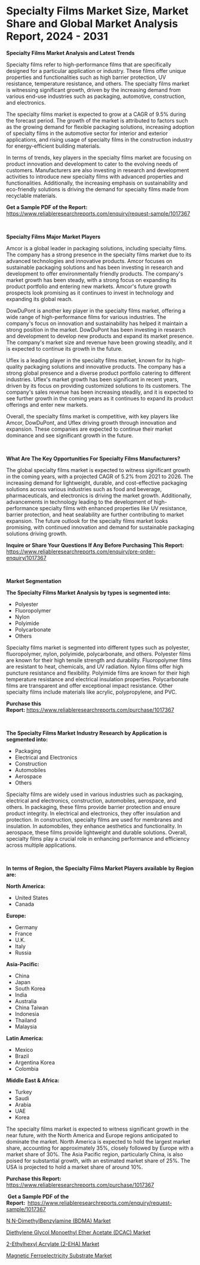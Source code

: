 <p><h1>Specialty Films Market Size, Market Share and Global Market Analysis Report, 2024 - 2031</h1></p><p><strong>Specialty Films Market Analysis and Latest Trends</strong></p>
<p><p>Specialty films refer to high-performance films that are specifically designed for a particular application or industry. These films offer unique properties and functionalities such as high barrier protection, UV resistance, temperature resistance, and others. The specialty films market is witnessing significant growth, driven by the increasing demand from various end-use industries such as packaging, automotive, construction, and electronics.</p><p>The specialty films market is expected to grow at a CAGR of 9.5% during the forecast period. The growth of the market is attributed to factors such as the growing demand for flexible packaging solutions, increasing adoption of specialty films in the automotive sector for interior and exterior applications, and rising usage of specialty films in the construction industry for energy-efficient building materials.</p><p>In terms of trends, key players in the specialty films market are focusing on product innovation and development to cater to the evolving needs of customers. Manufacturers are also investing in research and development activities to introduce new specialty films with advanced properties and functionalities. Additionally, the increasing emphasis on sustainability and eco-friendly solutions is driving the demand for specialty films made from recyclable materials.</p></p>
<p><strong>Get a Sample PDF of the Report:&nbsp;</strong> <a href="https://www.reliableresearchreports.com/enquiry/request-sample/1017367">https://www.reliableresearchreports.com/enquiry/request-sample/1017367</a></p>
<p>&nbsp;</p>
<p><strong>Specialty Films Major Market Players</strong></p>
<p><p>Amcor is a global leader in packaging solutions, including specialty films. The company has a strong presence in the specialty films market due to its advanced technologies and innovative products. Amcor focuses on sustainable packaging solutions and has been investing in research and development to offer environmentally friendly products. The company's market growth has been steady, with a strong focus on expanding its product portfolio and entering new markets. Amcor's future growth prospects look promising as it continues to invest in technology and expanding its global reach.</p><p>DowDuPont is another key player in the specialty films market, offering a wide range of high-performance films for various industries. The company's focus on innovation and sustainability has helped it maintain a strong position in the market. DowDuPont has been investing in research and development to develop new products and expand its market presence. The company's market size and revenue have been growing steadily, and it is expected to continue its growth in the future.</p><p>Uflex is a leading player in the specialty films market, known for its high-quality packaging solutions and innovative products. The company has a strong global presence and a diverse product portfolio catering to different industries. Uflex's market growth has been significant in recent years, driven by its focus on providing customized solutions to its customers. The company's sales revenue has been increasing steadily, and it is expected to see further growth in the coming years as it continues to expand its product offerings and enter new markets.</p><p>Overall, the specialty films market is competitive, with key players like Amcor, DowDuPont, and Uflex driving growth through innovation and expansion. These companies are expected to continue their market dominance and see significant growth in the future.</p></p>
<p>&nbsp;</p>
<p><strong>What Are The Key Opportunities For Specialty Films Manufacturers?</strong></p>
<p><p>The global specialty films market is expected to witness significant growth in the coming years, with a projected CAGR of 5.2% from 2021 to 2026. The increasing demand for lightweight, durable, and cost-effective packaging solutions across various industries such as food and beverage, pharmaceuticals, and electronics is driving the market growth. Additionally, advancements in technology leading to the development of high-performance specialty films with enhanced properties like UV resistance, barrier protection, and heat sealability are further contributing to market expansion. The future outlook for the specialty films market looks promising, with continued innovation and demand for sustainable packaging solutions driving growth.</p></p>
<p><strong>Inquire or Share Your Questions If Any Before Purchasing This Report:</strong> <a href="https://www.reliableresearchreports.com/enquiry/pre-order-enquiry/1017367">https://www.reliableresearchreports.com/enquiry/pre-order-enquiry/1017367</a></p>
<p>&nbsp;</p>
<p><strong>Market Segmentation</strong></p>
<p><strong>The Specialty Films Market Analysis by types is segmented into:</strong></p>
<p><ul><li>Polyester</li><li>Fluoropolymer</li><li>Nylon</li><li>Polyimide</li><li>Polycarbonate</li><li>Others</li></ul></p>
<p><p>Specialty films market is segmented into different types such as polyester, fluoropolymer, nylon, polyimide, polycarbonate, and others. Polyester films are known for their high tensile strength and durability. Fluoropolymer films are resistant to heat, chemicals, and UV radiation. Nylon films offer high puncture resistance and flexibility. Polyimide films are known for their high temperature resistance and electrical insulation properties. Polycarbonate films are transparent and offer exceptional impact resistance. Other specialty films include materials like acrylic, polypropylene, and PVC.</p></p>
<p><strong>Purchase this Report:&nbsp;</strong><a href="https://www.reliableresearchreports.com/purchase/1017367">https://www.reliableresearchreports.com/purchase/1017367</a></p>
<p>&nbsp;</p>
<p><strong>The Specialty Films Market Industry Research by Application is segmented into:</strong></p>
<p><ul><li>Packaging</li><li>Electrical and Electronics</li><li>Construction</li><li>Automobiles</li><li>Aerospace</li><li>Others</li></ul></p>
<p><p>Specialty films are widely used in various industries such as packaging, electrical and electronics, construction, automobiles, aerospace, and others. In packaging, these films provide barrier protection and ensure product integrity. In electrical and electronics, they offer insulation and protection. In construction, specialty films are used for membranes and insulation. In automobiles, they enhance aesthetics and functionality. In aerospace, these films provide lightweight and durable solutions. Overall, specialty films play a crucial role in enhancing performance and efficiency across multiple applications.</p></p>
<p>&nbsp;</p>
<p><strong>In terms of Region, the Specialty Films Market Players available by Region are:</strong></p>
<p>
    <p> <strong> North America: </strong>
        <ul>
            <li>United States</li>
            <li>Canada</li>
        </ul>
        </p> 
    <p> <strong> Europe: </strong>
        <ul>
            <li>Germany</li>
            <li>France</li>
            <li>U.K.</li>
            <li>Italy</li>
            <li>Russia</li>
        </ul>
        </p> 
    <p> <strong> Asia-Pacific: </strong>
        <ul>
            <li>China</li>
            <li>Japan</li>
            <li>South Korea</li>
            <li>India</li>
            <li>Australia</li>
            <li>China Taiwan</li>
            <li>Indonesia</li>
            <li>Thailand</li>
            <li>Malaysia</li>
        </ul>
        </p> 
    <p> <strong> Latin America: </strong>
        <ul>
            <li>Mexico</li>
            <li>Brazil</li>
            <li>Argentina Korea</li>
            <li>Colombia</li>
        </ul>
        </p> 
    <p> <strong> Middle East & Africa: </strong>
        <ul>
            <li>Turkey</li>
            <li>Saudi</li>
            <li>Arabia</li>
            <li>UAE</li>
            <li>Korea</li>
        </ul>
    </p>
    </p>
<p><p>The specialty films market is expected to witness significant growth in the near future, with the North America and Europe regions anticipated to dominate the market. North America is expected to hold the largest market share, accounting for approximately 35%, closely followed by Europe with a market share of 30%. The Asia Pacific region, particularly China, is also poised for substantial growth, with an estimated market share of 25%. The USA is projected to hold a market share of around 10%.</p></p>
<p><strong>Purchase this Report: </strong><a href="https://www.reliableresearchreports.com/purchase/1017367">https://www.reliableresearchreports.com/purchase/1017367</a></p>
<p>&nbsp;<strong>Get a Sample PDF of the Report:&nbsp;&nbsp;</strong><a href="https://www.reliableresearchreports.com/enquiry/request-sample/1017367">https://www.reliableresearchreports.com/enquiry/request-sample/1017367</a></p>
<p><strong></strong></p>
<p><p><a href="https://view.publitas.com/reportprime-1/n-n-dimethylbenzylamine-bdma-market-size-evaluating-its-market-trends-growth-and-projections-2023-2030/">N,N-DimethylBenzylamine (BDMA) Market</a></p><p><a href="https://view.publitas.com/reportprime-1/diethylene-glycol-monoethyl-ether-acetate-dcac-market-analysis-and-market-size-global-industry-overview-market-segmentation-and-forecast-2023-to-2030/">Diethylene Glycol Monoethyl Ether Acetate (DCAC) Market</a></p><p><a href="https://view.publitas.com/reportprime-1/2-ethylhexyl-acrylate-2-eha-market-size-evaluating-its-market-trends-growth-and-projections-2023-2030/">2-Ethylhexyl Acrylate (2-EHA) Market</a></p><p><a href="https://iodized-pantydraco-05c.notion.site/Magnetic-Ferroelectricity-Substrate-Market-A-Comprehensive-Report-of-its-Market-Share-Growth-Tren-85831161f8004510a27528ae4e7013d2">Magnetic Ferroelectricity Substrate Market</a></p></p>